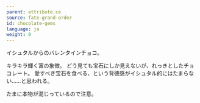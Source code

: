 ```yaml
---
parent: attribute.ce
source: fate-grand-order
id: chocolate-gems
language: ja
weight: 0
---
```


イシュタルからのバレンタインチョコ。

キラキラ輝く富の象徴。
どう見ても宝石にしか見えないが、れっきとしたチョコレート。
愛すべき宝石を食べる、という背徳感がイシュタル的にはたまらない……と思われる。

たまに本物が混じっているので注意。
